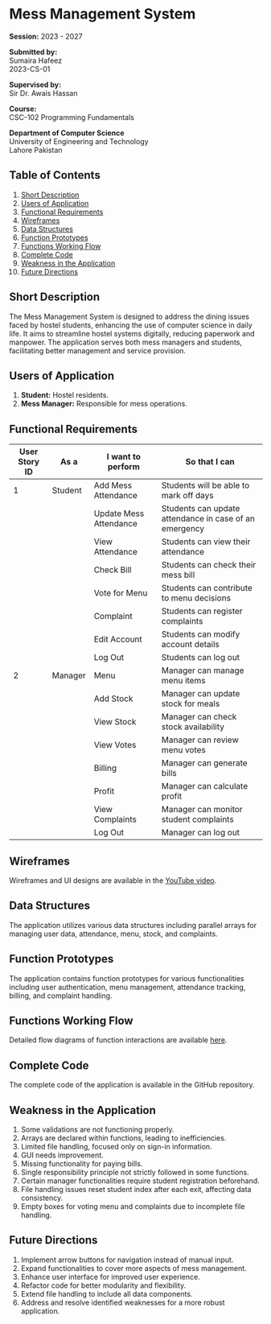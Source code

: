 # Mess Management System

**Session:** 2023 - 2027  

**Submitted by:**  
Sumaira Hafeez  
2023-CS-01  

**Supervised by:**  
Sir Dr. Awais Hassan  

**Course:**  
CSC-102 Programming Fundamentals  

**Department of Computer Science**  
University of Engineering and Technology  
Lahore Pakistan  

## Table of Contents

1. [Short Description](#short-description)
2. [Users of Application](#users-of-application)
3. [Functional Requirements](#functional-requirements)
4. [Wireframes](#wireframes)
5. [Data Structures](#data-structures)
6. [Function Prototypes](#function-prototypes)
7. [Functions Working Flow](#functions-working-flow)
8. [Complete Code](#complete-code)
9. [Weakness in the Application](#weakness-in-the-application)
10. [Future Directions](#future-directions)

## Short Description

The Mess Management System is designed to address the dining issues faced by hostel students, enhancing the use of computer science in daily life. It aims to streamline hostel systems digitally, reducing paperwork and manpower. The application serves both mess managers and students, facilitating better management and service provision.

## Users of Application

1. **Student:** Hostel residents.
2. **Mess Manager:** Responsible for mess operations.

## Functional Requirements

| User Story ID | As a | I want to perform | So that I can |
| --- | --- | --- | --- |
| 1 | Student | Add Mess Attendance | Students will be able to mark off days | Students can update attendance in case of an emergency |
|  |  | Update Mess Attendance | Students can update attendance in case of an emergency |  |
|  |  | View Attendance | Students can view their attendance |  |
|  |  | Check Bill | Students can check their mess bill |  |
|  |  | Vote for Menu | Students can contribute to menu decisions |  |
|  |  | Complaint | Students can register complaints |  |
|  |  | Edit Account | Students can modify account details |  |
|  |  | Log Out | Students can log out |  |
| 2 | Manager | Menu | Manager can manage menu items |  |
|  |  | Add Stock | Manager can update stock for meals |  |
|  |  | View Stock | Manager can check stock availability |  |
|  |  | View Votes | Manager can review menu votes |  |
|  |  | Billing | Manager can generate bills |  |
|  |  | Profit | Manager can calculate profit |  |
|  |  | View Complaints | Manager can monitor student complaints |  |
|  |  | Log Out | Manager can log out |  |

## Wireframes

Wireframes and UI designs are available in the [YouTube video](https://youtu.be/ii4RChlXX8k?feature=shared).

## Data Structures

The application utilizes various data structures including parallel arrays for managing user data, attendance, menu, stock, and complaints.

## Function Prototypes

The application contains function prototypes for various functionalities including user authentication, menu management, attendance tracking, billing, and complaint handling.

## Functions Working Flow

Detailed flow diagrams of function interactions are available [here](https://link-to-diagrams).

## Complete Code

The complete code of the application is available in the GitHub repository.

## Weakness in the Application

1. Some validations are not functioning properly.
2. Arrays are declared within functions, leading to inefficiencies.
3. Limited file handling, focused only on sign-in information.
4. GUI needs improvement.
5. Missing functionality for paying bills.
6. Single responsibility principle not strictly followed in some functions.
7. Certain manager functionalities require student registration beforehand.
8. File handling issues reset student index after each exit, affecting data consistency.
9. Empty boxes for voting menu and complaints due to incomplete file handling.

## Future Directions

1. Implement arrow buttons for navigation instead of manual input.
2. Expand functionalities to cover more aspects of mess management.
3. Enhance user interface for improved user experience.
4. Refactor code for better modularity and flexibility.
5. Extend file handling to include all data components.
6. Address and resolve identified weaknesses for a more robust application.
